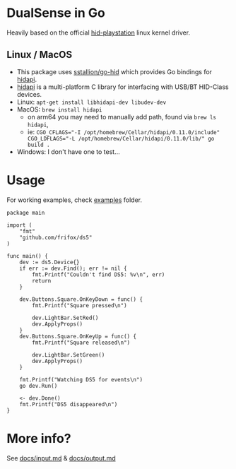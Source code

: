 # DualSense in Go

Heavily based on the official [hid-playstation](https://github.com/torvalds/linux/blob/master/drivers/hid/hid-playstation.c) linux kernel driver.

## Linux / MacOS

* This package uses [sstallion/go-hid](https://github.com/sstallion/go-hid) which provides Go bindings for [hidapi](https://github.com/libusb/hidapi).
* [hidapi](https://github.com/libusb/hidapi) is a multi-platform C library for interfacing with USB/BT HID-Class devices.
* Linux: `apt-get install libhidapi-dev libudev-dev`
* MacOS: `brew install hidapi`
  * on arm64 you may need to manually add path, found via `brew ls hidapi`,
  * ie: `CGO_CFLAGS="-I /opt/homebrew/Cellar/hidapi/0.11.0/include" CGO_LDFLAGS="-L /opt/homebrew/Cellar/hidapi/0.11.0/lib/" go build .`
* Windows: I don't have one to test...

# Usage
For working examples, check [examples](https://github.com/frifox/ds5/tree/master/examples) folder.
    
    package main

    import (
        "fmt"
        "github.com/frifox/ds5"
    )
    
    func main() {
        dev := ds5.Device{}
        if err := dev.Find(); err != nil {
            fmt.Printf("Couldn't find DS5: %v\n", err)
            return
        }
    
        dev.Buttons.Square.OnKeyDown = func() {
            fmt.Printf("Square pressed\n")
    
            dev.LightBar.SetRed()
            dev.ApplyProps()
        }
        dev.Buttons.Square.OnKeyUp = func() {
            fmt.Printf("Square released\n")
    
            dev.LightBar.SetGreen()
            dev.ApplyProps()
        }
    
        fmt.Printf("Watching DS5 for events\n")
        go dev.Run()
        
        <- dev.Done()
        fmt.Printf("DS5 disappeared\n")
    }


# More info?
See [docs/input.md](https://github.com/frifox/ds5/tree/master/docs/input.md) & [docs/output.md](https://github.com/frifox/ds5/tree/master/docs/output.md)